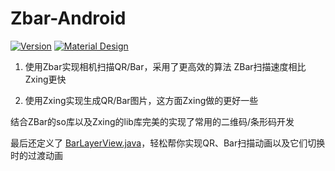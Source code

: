 # Zbar-Android  

[![Version](https://img.shields.io/badge/version-1.0.0-blue.svg)](https://github.com/ChenZeFengHi/material-palette)  [![Material Design](https://img.shields.io/badge/build-passing-brightgreen.svg)](https://github.com/ChenZeFengHi/material-palette)

1. 使用Zbar实现相机扫描QR/Bar，采用了更高效的算法 ZBar扫描速度相比Zxing更快

2. 使用Zxing实现生成QR/Bar图片，这方面Zxing做的更好一些

结合ZBar的so库以及Zxing的lib库完美的实现了常用的二维码/条形码开发

最后还定义了 [BarLayerView.java](https://github.com/ChenZeFengHi/zbar-android/blob/master/app/src/main/java/com/zbar/code/camera/view/BarLayerView.java)，轻松帮你实现QR、Bar扫描动画以及它们切换时的过渡动画